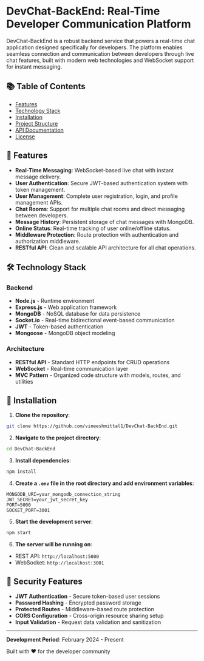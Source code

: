 # DevChat-BackEnd: Real-Time Developer Communication Platform

DevChat-BackEnd is a robust backend service that powers a real-time chat application designed specifically for developers. The platform enables seamless connection and communication between developers through live chat features, built with modern web technologies and WebSocket support for instant messaging.

## 📚 Table of Contents
- [Features](#features)
- [Technology Stack](#technology-stack)
- [Installation](#installation)
- [Project Structure](#project-structure)
- [API Documentation](#api-documentation)
- [License](#license)

## 🚀 Features

- **Real-Time Messaging**: WebSocket-based live chat with instant message delivery.
- **User Authentication**: Secure JWT-based authentication system with token management.
- **User Management**: Complete user registration, login, and profile management APIs.
- **Chat Rooms**: Support for multiple chat rooms and direct messaging between developers.
- **Message History**: Persistent storage of chat messages with MongoDB.
- **Online Status**: Real-time tracking of user online/offline status.
- **Middleware Protection**: Route protection with authentication and authorization middleware.
- **RESTful API**: Clean and scalable API architecture for all chat operations.

## 🛠 Technology Stack

### Backend
- **Node.js** - Runtime environment
- **Express.js** - Web application framework
- **MongoDB** - NoSQL database for data persistence
- **Socket.io** - Real-time bidirectional event-based communication
- **JWT** - Token-based authentication
- **Mongoose** - MongoDB object modeling

### Architecture
- **RESTful API** - Standard HTTP endpoints for CRUD operations
- **WebSocket** - Real-time communication layer
- **MVC Pattern** - Organized code structure with models, routes, and utilities

## 📁 Installation

1. **Clone the repository**:
```bash
git clone https://github.com/vineeshmittal1/DevChat-BackEnd.git
```

2. **Navigate to the project directory**:
```bash
cd DevChat-BackEnd
```

3. **Install dependencies**:
```bash
npm install
```

4. **Create a `.env` file in the root directory and add environment variables**:
```
MONGODB_URI=your_mongodb_connection_string
JWT_SECRET=your_jwt_secret_key
PORT=5000
SOCKET_PORT=3001
```

5. **Start the development server**:
```bash
npm start
```

6. **The server will be running on**:
- REST API: `http://localhost:5000`
- WebSocket: `http://localhost:3001`

## 🔐 Security Features

- **JWT Authentication** - Secure token-based user sessions
- **Password Hashing** - Encrypted password storage
- **Protected Routes** - Middleware-based route protection
- **CORS Configuration** - Cross-origin resource sharing setup
- **Input Validation** - Request data validation and sanitization

---

**Development Period**: February 2024 - Present

Built with ❤️ for the developer community
